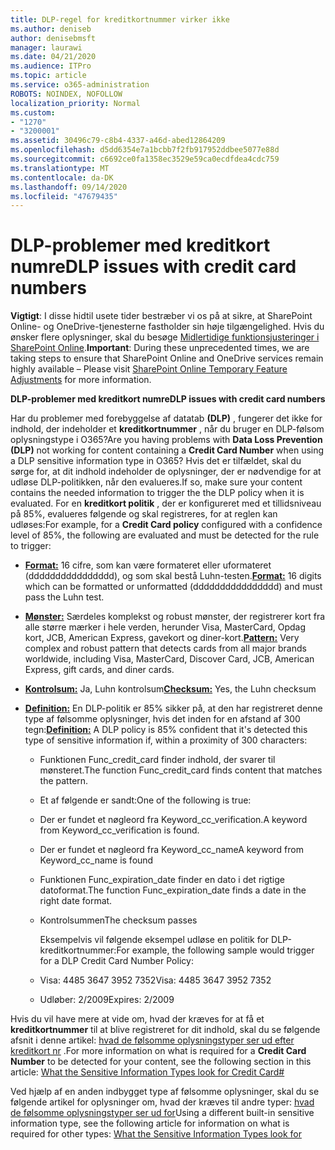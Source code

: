 ```yaml
---
title: DLP-regel for kreditkortnummer virker ikke
ms.author: deniseb
author: denisebmsft
manager: laurawi
ms.date: 04/21/2020
ms.audience: ITPro
ms.topic: article
ms.service: o365-administration
ROBOTS: NOINDEX, NOFOLLOW
localization_priority: Normal
ms.custom:
- "1270"
- "3200001"
ms.assetid: 30496c79-c8b4-4337-a46d-abed12864209
ms.openlocfilehash: d5dd6354e7a1bcbb7f2fb917952ddbee5077e88d
ms.sourcegitcommit: c6692ce0fa1358ec3529e59ca0ecdfdea4cdc759
ms.translationtype: MT
ms.contentlocale: da-DK
ms.lasthandoff: 09/14/2020
ms.locfileid: "47679435"
---
```

# <a name="dlp-issues-with-credit-card-numbers"></a><span data-ttu-id="8051c-102">DLP-problemer med kreditkort numre</span><span class="sxs-lookup"><span data-stu-id="8051c-102">DLP issues with credit card numbers</span></span>

<span data-ttu-id="8051c-103">**Vigtigt**: I disse hidtil usete tider bestræber vi os på at sikre, at SharePoint Online- og OneDrive-tjenesterne fastholder sin høje tilgængelighed. Hvis du ønsker flere oplysninger, skal du besøge [Midlertidige funktionsjusteringer i SharePoint Online](https://aka.ms/ODSPAdjustments).</span><span class="sxs-lookup"><span data-stu-id="8051c-103">**Important**: During these unprecedented times, we are taking steps to ensure that SharePoint Online and OneDrive services remain highly available – Please visit [SharePoint Online Temporary Feature Adjustments](https://aka.ms/ODSPAdjustments) for more information.</span></span>

<span data-ttu-id="8051c-104">**DLP-problemer med kreditkort numre**</span><span class="sxs-lookup"><span data-stu-id="8051c-104">**DLP issues with credit card numbers**</span></span>

<span data-ttu-id="8051c-105">Har du problemer med forebyggelse af datatab **(DLP)** , fungerer det ikke for indhold, der indeholder et **kreditkortnummer** , når du bruger en DLP-følsom oplysningstype i O365?</span><span class="sxs-lookup"><span data-stu-id="8051c-105">Are you having problems with **Data Loss Prevention (DLP)** not working for content containing a **Credit Card Number** when using a DLP sensitive information type in O365?</span></span> <span data-ttu-id="8051c-106">Hvis det er tilfældet, skal du sørge for, at dit indhold indeholder de oplysninger, der er nødvendige for at udløse DLP-politikken, når den evalueres.</span><span class="sxs-lookup"><span data-stu-id="8051c-106">If so, make sure your content contains the needed information to trigger the the DLP policy when it is evaluated.</span></span> <span data-ttu-id="8051c-107">For en **kreditkort politik** , der er konfigureret med et tillidsniveau på 85%, evalueres følgende og skal registreres, for at reglen kan udløses:</span><span class="sxs-lookup"><span data-stu-id="8051c-107">For example, for a **Credit Card policy** configured with a confidence level of 85%, the following are evaluated and must be detected for the rule to trigger:</span></span>
  
- <span data-ttu-id="8051c-108">**[Format:](https://docs.microsoft.com/microsoft-365/compliance/sensitive-information-type-entity-definitions#format-19)** 16 cifre, som kan være formateret eller uformateret (dddddddddddddddd), og som skal bestå Luhn-testen.</span><span class="sxs-lookup"><span data-stu-id="8051c-108">**[Format:](https://docs.microsoft.com/microsoft-365/compliance/sensitive-information-type-entity-definitions#format-19)** 16 digits which can be formatted or unformatted (dddddddddddddddd) and must pass the Luhn test.</span></span>

- <span data-ttu-id="8051c-109">**[Mønster:](https://docs.microsoft.com/microsoft-365/compliance/sensitive-information-type-entity-definitions#pattern-19)** Særdeles komplekst og robust mønster, der registrerer kort fra alle større mærker i hele verden, herunder Visa, MasterCard, Opdag kort, JCB, American Express, gavekort og diner-kort.</span><span class="sxs-lookup"><span data-stu-id="8051c-109">**[Pattern:](https://docs.microsoft.com/microsoft-365/compliance/sensitive-information-type-entity-definitions#pattern-19)** Very complex and robust pattern that detects cards from all major brands worldwide, including Visa, MasterCard, Discover Card, JCB, American Express, gift cards, and diner cards.</span></span>

- <span data-ttu-id="8051c-110">**[Kontrolsum:](https://docs.microsoft.com/microsoft-365/compliance/sensitive-information-type-entity-definitions#checksum-19)** Ja, Luhn kontrolsum</span><span class="sxs-lookup"><span data-stu-id="8051c-110">**[Checksum:](https://docs.microsoft.com/microsoft-365/compliance/sensitive-information-type-entity-definitions#checksum-19)** Yes, the Luhn checksum</span></span>

- <span data-ttu-id="8051c-111">**[Definition:](https://docs.microsoft.com/microsoft-365/compliance/sensitive-information-type-entity-definitions#definition-19)** En DLP-politik er 85% sikker på, at den har registreret denne type af følsomme oplysninger, hvis det inden for en afstand af 300 tegn:</span><span class="sxs-lookup"><span data-stu-id="8051c-111">**[Definition:](https://docs.microsoft.com/microsoft-365/compliance/sensitive-information-type-entity-definitions#definition-19)** A DLP policy is 85% confident that it's detected this type of sensitive information if, within a proximity of 300 characters:</span></span>

  - <span data-ttu-id="8051c-112">Funktionen Func_credit_card finder indhold, der svarer til mønsteret.</span><span class="sxs-lookup"><span data-stu-id="8051c-112">The function Func_credit_card finds content that matches the pattern.</span></span>

  - <span data-ttu-id="8051c-113">Et af følgende er sandt:</span><span class="sxs-lookup"><span data-stu-id="8051c-113">One of the following is true:</span></span>

  - <span data-ttu-id="8051c-114">Der er fundet et nøgleord fra Keyword_cc_verification.</span><span class="sxs-lookup"><span data-stu-id="8051c-114">A keyword from Keyword_cc_verification is found.</span></span>

  - <span data-ttu-id="8051c-115">Der er fundet et nøgleord fra Keyword_cc_name</span><span class="sxs-lookup"><span data-stu-id="8051c-115">A keyword from Keyword_cc_name is found</span></span>

  - <span data-ttu-id="8051c-116">Funktionen Func_expiration_date finder en dato i det rigtige datoformat.</span><span class="sxs-lookup"><span data-stu-id="8051c-116">The function Func_expiration_date finds a date in the right date format.</span></span>

  - <span data-ttu-id="8051c-117">Kontrolsummen</span><span class="sxs-lookup"><span data-stu-id="8051c-117">The checksum passes</span></span>

    <span data-ttu-id="8051c-118">Eksempelvis vil følgende eksempel udløse en politik for DLP-kreditkortnummer:</span><span class="sxs-lookup"><span data-stu-id="8051c-118">For example, the following sample would trigger for a DLP Credit Card Number Policy:</span></span>

  - <span data-ttu-id="8051c-119">Visa: 4485 3647 3952 7352</span><span class="sxs-lookup"><span data-stu-id="8051c-119">Visa: 4485 3647 3952 7352</span></span>
  
  - <span data-ttu-id="8051c-120">Udløber: 2/2009</span><span class="sxs-lookup"><span data-stu-id="8051c-120">Expires: 2/2009</span></span>

<span data-ttu-id="8051c-121">Hvis du vil have mere at vide om, hvad der kræves for at få et **kreditkortnummer** til at blive registreret for dit indhold, skal du se følgende afsnit i denne artikel: [hvad de følsomme oplysningstyper ser ud efter kreditkort nr](https://docs.microsoft.com/microsoft-365/compliance/sensitive-information-type-entity-definitions#credit-card-number) .</span><span class="sxs-lookup"><span data-stu-id="8051c-121">For more information on what is required for a **Credit Card Number** to be detected for your content, see the following section in this article: [What the Sensitive Information Types look for Credit Card#](https://docs.microsoft.com/microsoft-365/compliance/sensitive-information-type-entity-definitions#credit-card-number)</span></span>
  
<span data-ttu-id="8051c-122">Ved hjælp af en anden indbygget type af følsomme oplysninger, skal du se følgende artikel for oplysninger om, hvad der kræves til andre typer: [hvad de følsomme oplysningstyper ser ud for](https://docs.microsoft.com/microsoft-365/compliance/sensitive-information-type-entity-definitions)</span><span class="sxs-lookup"><span data-stu-id="8051c-122">Using a different built-in sensitive information type, see the following article for information on what is required for other types: [What the Sensitive Information Types look for](https://docs.microsoft.com/microsoft-365/compliance/sensitive-information-type-entity-definitions)</span></span>
  
